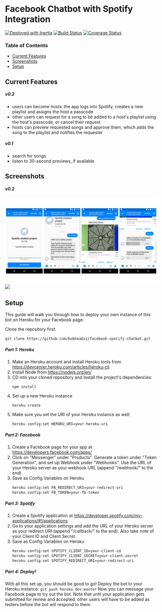 # Facebook Chatbot with Spotify Integration

[![Deployed with Inertia](https://img.shields.io/badge/Deploying%20with-Inertia-blue.svg)](https://github.com/ubclaunchpad/inertia) [![Build Status](https://travis-ci.org/bobheadxi/facebook-spotify-chatbot.svg?branch=dev)](https://travis-ci.org/bobheadxi/facebook-spotify-chatbot) [![Coverage Status](https://coveralls.io/repos/github/bobheadxi/facebook-spotify-chatbot/badge.svg?branch=dev)](https://coveralls.io/github/bobheadxi/facebook-spotify-chatbot?branch=dev)

### Table of Contents
- [Current Features](https://github.com/bobheadxi/facebook-spotify-chatbot#current-features)
- [Screenshots](https://github.com/bobheadxi/facebook-spotify-chatbot#screenshots)
- [Setup](https://github.com/bobheadxi/facebook-spotify-chatbot#setup)

## Current Features
##### v0.2
- users can become hosts: the app logs into Spotify, creates a new playlist and assigns the host a passcode
- other users can request for a song to be added to a host's playlist using the host's passcode, or cancel their request
- hosts can preview requested songs and approve them, which adds the song to the playlist and notifies the requester
##### v0.1
- search for songs
- listen to 30-second previews, if available

## Screenshots
##### v0.2
![](screenshots/screenshots0-2-1.png)
![](screenshots/screenshots0-2-2.png)

## Setup
This guide will walk you through how to deploy your own instance of this bot on Heroku for your Facebook page.

Clone the repository first:
```
git clone https://github.com/bobheadxi/facebook-spotify-chatbot.git
```
##### Part 1: Heroku
1. Make an Heroku account and install Heroku tools from https://devcenter.heroku.com/articles/heroku-cli
2. Install Node from https://nodejs.org/en/
3. CD into your cloned repository and install the project's dependencies:
    ```
    npm install
    ```
4. Set up a new Heroku instance
    ```
    heroku create
    ```
5. Make sure you set the URI of your Heroku instance as well:
    ```
    heroku config:set HEROKU_URI=your-heroku-uri
    ```
##### Part 2: Facebook
1. Create a Facebook page for your app at https://developers.facebook.com/apps/
2. Click on "Messenger" under "Products". Generate a token under "Token Generation", and set up Webhook under "Webhooks". Use the URL of your Heroku server as your webhook URL (append "/webhook/" to the end)
3. Save as Config Variables on Heroku
    ```
    heroku config:set FB_REDIRECT_URI=your-redirect-uri
    heroku config:set FB_TOKEN=your-fb-token
    ```
##### Part 3: Spotify
1. Create a Spotify application at https://developer.spotify.com/my-applications/#!/applications
2. Go to your application settings and add the URL of your Heroku server as your redirect URI (append "/callback/" to the end). Also take note of your Client ID and Client Secret.
3. Save as Config Variables on Heroku
    ```
    heroku config:set SPOTIFY_CLIENT_ID=your-client-id
    heroku config:set SPOTIFY_CLIENT_SECRET=your-client-secret
    heroku config:set SPOTIFY_REDIRECT_URI=your-redirect-uri
    ```

##### Part 4: Deploy!
With all this set up, you should be good to go! Deploy the bot to your Heroku instance:
    ```
    git push heroku dev:master
    ```
Now you can message your Facebook page to try out the bot. Note that until your application gets submitted for review and accepted, other users will have to be added as testers before the bot will respond to them.
